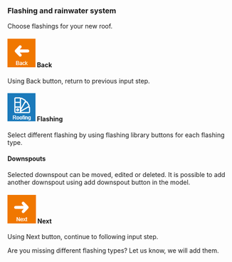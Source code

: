 
### Flashing and rainwater system
Choose flashings for your new roof.

#### ![naviBackIcon](img/backIcon-en.png) Back
Using Back button, return to previous input step.

#### ![roofingLibraryIcon](img/roofingLibraryIcon-en.png) Flashing
Select different flashing by using flashing library buttons for each flashing type.

#### Downspouts
Selected downspout can be moved, edited or deleted. It is possible to add another downspout using add downspout button in the model.

#### ![naviNextIcon](img/nextIcon-en.png) Next 
Using Next button, continue to following input step.

Are you missing different flashing types? Let us know, we will add them.